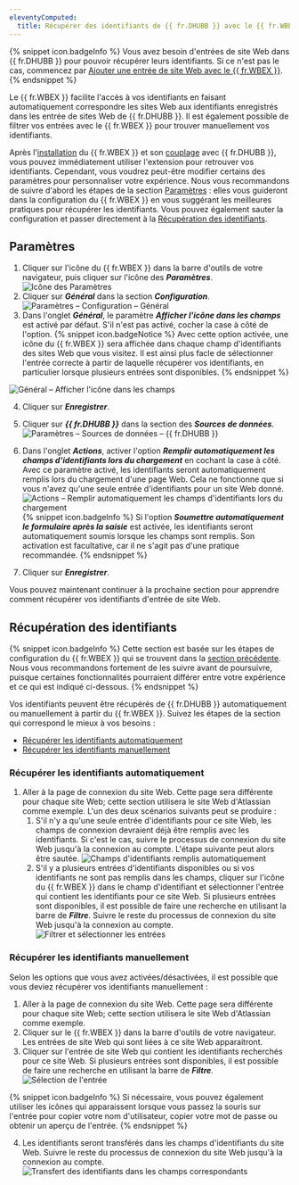 ```yaml
---
eleventyComputed:
  title: Récupérer des identifiants de {{ fr.DHUBB }} avec le {{ fr.WBEX }}
---
```

{% snippet icon.badgeInfo %}
Vous avez besoin d'entrées de site Web dans {{ fr.DHUBB }} pour pouvoir récupérer leurs identifiants. Si ce n'est pas le cas, commencez par [Ajouter une entrée de site Web avec le {{ fr.WBEX }}](/fr/hub/workspace-browser-extension/using-workspace-browser-extension/using-workspace-browser-extension-with-hub-business/add-entry-hub-business-workspace-browser-extension/).
{% endsnippet %}

Le {{ fr.WBEX }} facilite l'accès à vos identifiants en faisant automatiquement correspondre les sites Web aux identifiants enregistrés dans les entrée de sites Web de {{ fr.DHUBB }}. Il est également possible de filtrer vos entrées avec le {{ fr.WBEX }} pour trouver manuellement vos identifiants.

Après l'[installation](/fr/hub/workspace-browser-extension/installation/) du {{ fr.WBEX }} et son [couplage](/fr/hub/workspace-browser-extension/first-login-workspace-browser-extension/hub-business/) avec {{ fr.DHUBB }}, vous pouvez immédiatement utiliser l'extension pour retrouver vos identifiants. Cependant, vous voudrez peut-être modifier certains des paramètres pour personnaliser votre expérience. Nous vous recommandons de suivre d'abord les étapes de la section [Paramètres](#paramètres) : elles vous guideront dans la configuration du {{ fr.WBEX }} en vous suggérant les meilleures pratiques pour récupérer les identifiants. Vous pouvez également sauter la configuration et passer directement à la [Récupération des identifiants](#récupération-des-identifiants).

## Paramètres

1. Cliquer sur l'icône du {{ fr.WBEX }} dans la barre d'outils de votre navigateur, puis cliquer sur l'icône des ***Paramètres***.
![Icône des Paramètres](https://cdnweb.devolutions.net/docs/fr/hub/Hub2117.png)
1. Cliquer sur ***Général*** dans la section ***Configuration***.
![Paramètres – Configuration – Général](https://cdnweb.devolutions.net/docs/fr/hub/Hub2118.png)
1. Dans l'onglet ***Général***, le paramètre ***Afficher l'icône dans les champs*** est activé par défaut. S'il n'est pas activé, cocher la case à côté de l'option.
{% snippet icon.badgeNotice %}
Avec cette option activée, une icône du {{ fr.WBEX }} sera affichée dans chaque champ d'identifiants des sites Web que vous visitez. Il est ainsi plus facle de sélectionner l'entrée correcte à partir de laquelle récupérer vos identifiants, en particulier lorsque plusieurs entrées sont disponibles.
{% endsnippet %}

![Général – Afficher l'icône dans les champs](https://cdnweb.devolutions.net/docs/fr/hub/Hub2119.png)

4. Cliquer sur ***Enregistrer***.
1. Cliquer sur ***{{ fr.DHUBB }}*** dans la section des ***Sources de données***.
![Paramètres – Sources de données – {{ fr.DHUBB }}](https://cdnweb.devolutions.net/docs/fr/hub/Hub2120.png)
1. Dans l'onglet ***Actions***, activer l'option ***Remplir automatiquement les champs d'identifiants lors du chargement*** en cochant la case à côté. Avec ce paramètre activé, les identifiants seront automatiquement remplis lors du chargement d'une page Web. Cela ne fonctionne que si vous n'avez qu'une seule entrée d'identifiants pour un site Web donné.
![Actions – Remplir automatiquement les champs d'identifiants lors du chargement](https://cdnweb.devolutions.net/docs/fr/hub/Hub2121.png)
{% snippet icon.badgeInfo %}
Si l'option ***Soumettre automatiquement le formulaire après la saisie*** est activée, les identifiants seront automatiquement soumis lorsque les champs sont remplis. Son activation est facultative, car il ne s'agit pas d'une pratique recommandée.
{% endsnippet %}

7. Cliquer sur ***Enregistrer***.

Vous pouvez maintenant continuer à la prochaine section pour apprendre comment récupérer vos identifiants d'entrée de site Web.

## Récupération des identifiants

{% snippet icon.badgeInfo %}
Cette section est basée sur les étapes de configuration du {{ fr.WBEX }} qui se trouvent dans la [section précédente](#paramètres). Nous vous recommandons fortement de les suivre avant de poursuivre, puisque certaines fonctionnalités pourraient différer entre votre expérience et ce qui est indiqué ci-dessous.
{% endsnippet %}

Vos identifiants peuvent être récupérés de {{ fr.DHUBB }} automatiquement ou manuellement à partir du {{ fr.WBEX }}. Suivez les étapes de la section qui correspond le mieux à vos besoins :

* [Récupérer les identifiants automatiquement](#récupérer-les-identifiants-automatiquement)
* [Récupérer les identifiants manuellement](#récupérer-les-identifiants-manuellement)

### Récupérer les identifiants automatiquement

1. Aller à la page de connexion du site Web. Cette page sera différente pour chaque site Web; cette section utilisera le site Web d'Atlassian comme exemple. L'un des deux scénarios suivants peut se produire :
    1. S'il n'y a qu'une seule entrée d'identifiants pour ce site Web, les champs de connexion devraient déjà être remplis avec les identifiants. Si c'est le cas, suivre le processus de connexion du site Web jusqu'à la connexion au compte. L'étape suivante peut alors être sautée.
    ![Champs d'identifiants remplis automatiquement](https://cdnweb.devolutions.net/docs/fr/hub/Hub2122.png)
    1. S'il y a plusieurs entrées d'identifiants disponibles ou si vos identifiants ne sont pas remplis dans les champs, cliquer sur l'icône du {{ fr.WBEX }} dans le champ d'identifiant et sélectionner l'entrée qui contient les identifiants pour ce site Web. Si plusieurs entrées sont disponibles, il est possible de faire une recherche en utilisant la barre de ***Filtre***. Suivre le reste du processus de connexion du site Web jusqu'à la connexion au compte.
    ![Filtrer et sélectionner les entrées](https://cdnweb.devolutions.net/docs/fr/hub/Hub2123.png)

### Récupérer les identifiants manuellement

Selon les options que vous avez activées/désactivées, il est possible que vous deviez récupérer vos identifiants manuellement :

1. Aller à la page de connexion du site Web. Cette page sera différente pour chaque site Web; cette section utilisera le site Web d'Atlassian comme exemple.
1. Cliquer sur le {{ fr.WBEX }} dans la barre d'outils de votre navigateur. Les entrées de site Web qui sont liées à ce site Web apparaitront.
1. Cliquer sur l'entrée de site Web qui contient les identifiants recherchés pour ce site Web. Si plusieurs entrées sont disponibles, il est possible de faire une recherche en utilisant la barre de ***Filtre***.
![Sélection de l'entrée](https://cdnweb.devolutions.net/docs/fr/hub/Hub2125.png)

{% snippet icon.badgeInfo %}
Si nécessaire, vous pouvez également utiliser les icônes qui apparaissent lorsque vous passez la souris sur l'entrée pour copier votre nom d'utilisateur, copier votre mot de passe ou obtenir un aperçu de l'entrée.
{% endsnippet %}

4. Les identifiants seront transférés dans les champs d'identifiants du site Web. Suivre le reste du processus de connexion du site Web jusqu'à la connexion au compte.
![Transfert des identifiants dans les champs correspondants](https://cdnweb.devolutions.net/docs/fr/hub/Hub2124.png)
